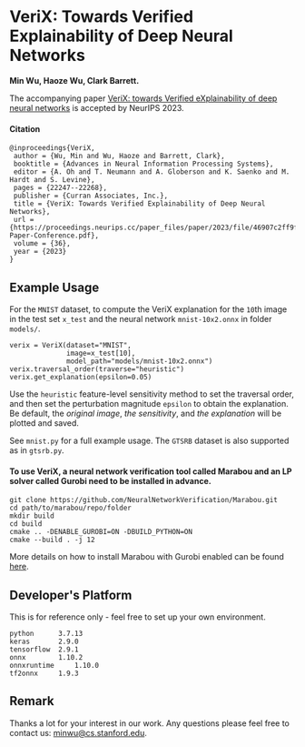 # VeriX: Towards Verified Explainability of Deep Neural Networks

**Min Wu, Haoze Wu, Clark Barrett.**

The accompanying paper [VeriX: towards Verified eXplainability of deep neural networks](https://proceedings.neurips.cc/paper_files/paper/2023/file/46907c2ff9fafd618095161d76461842-Paper-Conference.pdf) is accepted by NeurIPS 2023.

#### Citation
```
@inproceedings{VeriX,
 author = {Wu, Min and Wu, Haoze and Barrett, Clark},
 booktitle = {Advances in Neural Information Processing Systems},
 editor = {A. Oh and T. Neumann and A. Globerson and K. Saenko and M. Hardt and S. Levine},
 pages = {22247--22268},
 publisher = {Curran Associates, Inc.},
 title = {VeriX: Towards Verified Explainability of Deep Neural Networks},
 url = {https://proceedings.neurips.cc/paper_files/paper/2023/file/46907c2ff9fafd618095161d76461842-Paper-Conference.pdf},
 volume = {36},
 year = {2023}
}
```

## Example Usage

For the `MNIST` dataset, to compute the VeriX explanation for the `10`th image in the test set `x_test` and the neural network `mnist-10x2.onnx` in folder `models/`.

```
verix = VeriX(dataset="MNIST",
              image=x_test[10],
              model_path="models/mnist-10x2.onnx")
verix.traversal_order(traverse="heuristic")
verix.get_explanation(epsilon=0.05)
```
Use the `heuristic` feature-level sensitivity method to set the traversal order, and then set the perturbation magnitude `epsilon` to obtain the explanation. Be default, the *original image*, *the sensitivity*, and *the explanation* will be plotted and saved.

See `mnist.py` for a full example usage. The `GTSRB` dataset is also supported as in `gtsrb.py`. 


#### To use VeriX, a neural network verification tool called Marabou and an LP solver called Gurobi need to be installed in advance.
```
git clone https://github.com/NeuralNetworkVerification/Marabou.git
cd path/to/marabou/repo/folder
mkdir build 
cd build
cmake .. -DENABLE_GUROBI=ON -DBUILD_PYTHON=ON
cmake --build . -j 12
```
More details on how to install Marabou with Gurobi enabled can be found [here](https://github.com/NeuralNetworkVerification/Marabou).

## Developer's Platform

This is for reference only - feel free to set up your own environment.
 
```
python 		3.7.13
keras		2.9.0
tensorflow 	2.9.1
onnx 		1.10.2
onnxruntime 	1.10.0
tf2onnx 	1.9.3
```

## Remark

Thanks a lot for your interest in our work. Any questions please feel free to contact us: minwu@cs.stanford.edu.


